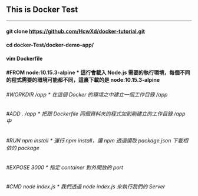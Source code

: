## This is Docker Test ##
-----------------------------------------------------
#### git clone https://github.com/HcwXd/docker-tutorial.git ####

#### cd docker-Test/docker-demo-app/ ####

#### vim Dockerfile ####
#### #FROM node:10.15.3-alpine   * 這行會載入 Node.js 需要的執行環境，每個不同的程式需要的環境可能都不同，這裏下載的是 node:10.15.3-alpine ######
###### #WORKDIR /app                * 在這個 Docker 的環境之中建立一個工作目錄 /app ######
###### #ADD . /app                  * 把跟 Dockerfile 同個資料夾的程式加到剛建立的工作目錄 /app 中 ######
###### #RUN npm install             * 運行 npm install，讓 npm 透過讀取 package.json 下載相依的 package ######
###### #EXPOSE 3000                 * 指定 container 對外開放的 port ######
###### #CMD node index.js           * 我們透過 node index.js 來執行我們的 Server ######

